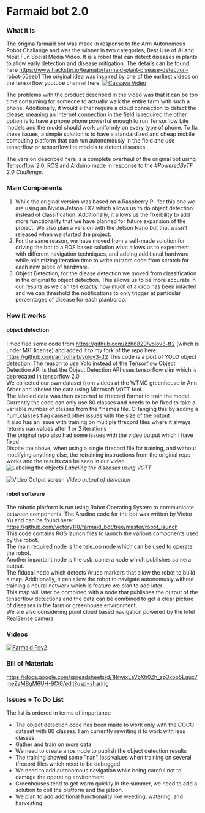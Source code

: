 # Farmaid bot 2.0
### What it is
The origina farmaid bot was made in response to the Arm Autonomous Robot Challange and was the winner in two categories, Best Use of AI and Most Fun Social Media Video.
It is a robot that can detect diseases in plants to allow early detection and disease mitigation.
The details can be found here https://www.hackster.io/teamato/farmaid-plant-disease-detection-robot-55eeb1
The original idea was inspired by one of the earliest videos on the tensorflow youtube channel here: [![Cassava Video](https://img.youtube.com/vi/NlpS-DhayQA/0.jpg)](https://www.youtube.com/watch?v=NlpS-DhayQA "cassava classification")<br>

The problems with the product described in the video was that it can be too time consuming for someone to actually walk the entire farm with such a phone. Additionally, it would either require a cloud connection to detect the diease, meaning an internet connection in the field is required the other option is to have a phone phone powerful enough to run Tensorflow Lite models and the model should work uniformly on every type of phone. To fix these issues, a simple solution is to have a standardized and cheap mobile computing platform that can run autonomously in the field and use tensorflow or tensorflow lite models to detect diseases.

The version described here is a complete overhaul of the original bot using Tensorflow 2.0, ROS and Arduino made in response to the <em>#PoweredByTF 2.0 Challenge</em>. 

### Main Components
<ol>
<li> 
While the original version was based on a Raspberry Pi, for this one we are using an Nvidia Jetson TX2 which allows us to do object detection instead of classification. Additionally, it allows us the flxeibility to add more functionality that we have planned for future expansion of the project.
We also plan a version with the Jetson Nano but that wasn't released when we started the project.
</li>
<li>
For the same reason, we have moved from a self-made solution for driving the bot to a ROS based solution what allows us to experiment with different navigation techniques, and adding additional hardware while minimizing iteration time to write custom code from scratch for each new piece of hardware.
</li>
<li>
Object Detection, for the diease detection we moved from classification in the original to object detection. This allows us to be more accurate in our results as we can tell exactly how much of a crop has been infacted and we can threshold the notifications to only trigger at particular percentages of disease for each plant/crop.
</li>
</ol>

### How it works
#### object detection
I modified some code from https://github.com/zzh8829/yolov3-tf2 (wihch is under MIT license) and added it to my fork of the repo here: https://github.com/arifsohaib/yolov3-tf2
This code is a port of YOLO object detection. The reason to use Yolo instead of the Tensorflow Object  Detection API is that the Object Detection API uses tensorflow slim which is deprecated in tensorflow 2.0<br>
We collected our own dataset from videos at the WTMC greenhouse in Ann Arbor and labeled the data using Microsoft VOTT tool. <br>
The labeled data was then exported to tfrecord format to train the model.<br>
Currently the code can only use 80 classes and needs to be fixed to take a variable number of classes from the *.names file. CHanging this by adding a num_classes flag caused other issues with the size of the output <br>
It also has an issue with training on multiple tfrecord files where it always returns nan values after 1 or 2 iterations <br>
The original repo also had some issues with the video output which I have fixed<br>
Dispite the above, when using a single tfrecord file for training, and without modifying anything else, the retraining instructions from the original repo works and the results can be seen in our video <br>
![Labeling the objects](https://i.imgur.com/KOCFGMb.jpg)
*Labeling the diseases using VOTT*

![Video Output screen](https://i.imgur.com/CZhT82E.jpg)
*Video output of detection*
#### robot software
The robotic platform is run using Robot Operating System to communicate between components. The Arudino code for the bot was written by Victor Yu and can be found here: https://github.com/victory118/farmaid_bot/tree/master/robot_launch <br>
This code contains ROS launch files to launch the various components used by the robot.<br>
The main required node is the tele_op node which can be used to operate the robot.<br>
Another important node is the usb_camera node which publishes camera output.<br>
The fiducal node which detects Aruco markers that allow the robot to build a map. Additionally, it can allow the robot to navigate autonomusly without training a neural network which is feature we plan to add later.<br>
This map will later be combined with a node that publishes the output of the tensorflow detections and the data can be combined to get a clear picture of diseases in the farm or greenhouse environment.<br>
We are also considering point cloud based navigation powered by the Intel RealSense camera.<br>

### Videos
[![Farmaid Rev2](https://img.youtube.com/vi/NipK8ffm_v0/0.jpg)](https://www.youtube.com/watch?v=NipK8ffm_v0)

### Bill of Materials
https://docs.google.com/spreadsheets/d/1RrwixLaVbXh0Zh_sp3xbb5Equx7meZaMBgM6UH-9fX0/edit?usp=sharing

### Issues + To Do List
The list is ordered in terms of importance
<ul>
<li>
The object detection code has been made to work only with the COCO dataset with 80 classes. I am currently rewriting it to work with less classes.
</li>
<li>
Gather and train on more data
</li>
<li>
We need to create a ros node to publish the object detection results
</li>
<li>
The training showed some "nan" loss values when training on several tfrecord files which need to be debugged.
</li>
<li>
We need to add autonomous navigation while being careful not to damage the operating environment.
</li>
<li>
Greenhouses tend to get warm quickly in the summer, we need to add a solution to coll the platform and the jetson.
</li>
<li>
We plan to add additional functionality like weeding, watering, and harvesting
</li>
</ul>